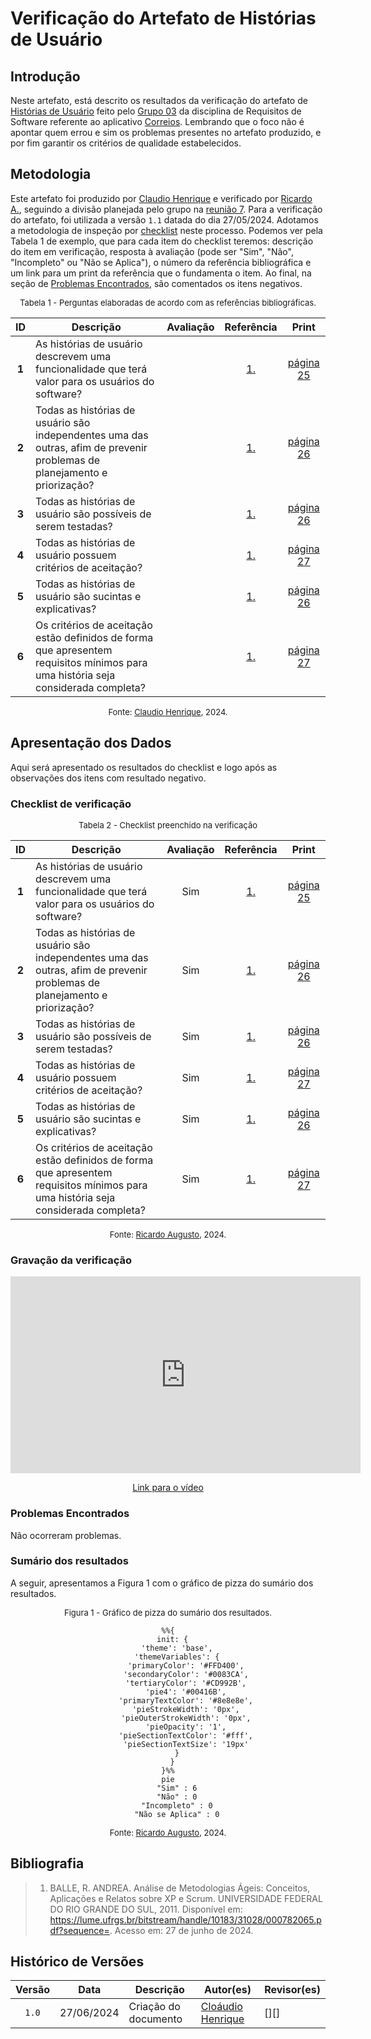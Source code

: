# Verificação do Artefato de Histórias de Usuário

## Introdução

Neste artefato, está descrito os resultados da verificação do artefato de [Histórias de Usuário](https://requisitos-de-software.github.io/2024.1-Correios/modelagem/agil/historias_de_usuario/) feito pelo [Grupo 03](https://requisitos-de-software.github.io/2024.1-Correios/) da disciplina de Requisitos de Software referente ao aplicativo [Correios](https://www.correios.com.br/). Lembrando que o foco não é apontar quem errou e sim os problemas presentes no artefato produzido, e por fim garantir os critérios de qualidade estabelecidos.

## Metodologia

Este artefato foi produzido por [Claudio Henrique][ClaudioGH] e verificado por [Ricardo A.][RicardoGH], seguindo a divisão planejada pelo grupo na [reunião 7](https://requisitos-de-software.github.io/2024.1-Correios/atas/ata7/). Para a verificação do artefato, foi utilizada a versão `1.1` datada do dia 27/05/2024. Adotamos a metodologia de inspeção por [checklist](#checklist-de-verificacao) neste processo. Podemos ver pela Tabela 1 de exemplo, que para cada item do checklist teremos: descrição do item em verificação, resposta à avaliação (pode ser "Sim", "Não", "Incompleto" ou "Não se Aplica"), o número da referência bibliográfica e um link para um print da referência que o fundamenta o item. Ao final, na seção de [Problemas Encontrados](#problemas-encontrados), são comentados os itens negativos.

<font size="2"><p style="text-align: center">Tabela 1 - Perguntas elaboradas de acordo com as referências bibliográficas.</p></font>

<center>

| ID | Descrição | Avaliação | Referência | Print |
|:--:| --------- | :-------: | :--------: | :---: |
| **1** | As histórias de usuário descrevem uma funcionalidade que terá valor para os usuários do software? |  | [1.](#ref1) | [página 25](../../../../assets/prints_verificacao/claudio/pg25-us-1.png) |
| **2** | Todas as histórias de usuário são independentes uma das outras, afim de prevenir problemas de planejamento e priorização? |  | [1.](#ref1) | [página 26](../../../../assets/prints_verificacao/claudio/pg26-invest.png) |
| **3** | Todas as histórias de usuário são possíveis de serem testadas? |  | [1.](#ref1) | [página 26](../../../../assets/prints_verificacao/claudio/pg26-invest.png) |
| **4** | Todas as histórias de usuário possuem critérios de aceitação? |  | [1.](#ref1) | [página 27](../../../../assets/prints_verificacao/claudio/pg27-ca.png) |
| **5** | Todas as histórias de usuário são sucintas e explicativas? |  | [1.](#ref1) | [página 26](../../../../assets/prints_verificacao/claudio/pg26-invest.png) |
| **6** | Os critérios de aceitação estão definidos de forma que apresentem requisitos mínimos para uma história seja considerada completa? |  | [1.](#ref1) | [página 27](../../../../assets/prints_verificacao/claudio/pg27-us-ac.png) |

</center>

<font size="2"><p style="text-align: center">Fonte: [Claudio Henrique](https://github.com/claudiohsc), 2024.</p></font>

## Apresentação dos Dados

Aqui será apresentado os resultados do checklist e logo após as observações dos itens com resultado negativo.

### Checklist de verificação

<font size="2"><p style="text-align: center">Tabela 2 - Checklist preenchido na verificação</p></font>

<center>

| ID | Descrição | Avaliação | Referência | Print |
|:--:| --------- | :-------: | :--------: | :---: |
| **1** | As histórias de usuário descrevem uma funcionalidade que terá valor para os usuários do software? | Sim | [1.](#ref1) | [página 25](../../../../assets/prints_verificacao/claudio/pg25-us-1.png) |
| **2** | Todas as histórias de usuário são independentes uma das outras, afim de prevenir problemas de planejamento e priorização? | Sim | [1.](#ref1) | [página 26](../../../../assets/prints_verificacao/claudio/pg26-invest.png) |
| **3** | Todas as histórias de usuário são possíveis de serem testadas? | Sim | [1.](#ref1) | [página 26](../../../../assets/prints_verificacao/claudio/pg26-invest.png) |
| **4** | Todas as histórias de usuário possuem critérios de aceitação? | Sim | [1.](#ref1) | [página 27](../../../../assets/prints_verificacao/claudio/pg27-ca.png) |
| **5** | Todas as histórias de usuário são sucintas e explicativas? | Sim | [1.](#ref1) | [página 26](../../../../assets/prints_verificacao/claudio/pg26-invest.png) |
| **6** | Os critérios de aceitação estão definidos de forma que apresentem requisitos mínimos para uma história seja considerada completa? | Sim | [1.](#ref1) | [página 27](../../../../assets/prints_verificacao/claudio/pg27-us-ac.png) |

</center>

<font size="2"><p style="text-align: center">Fonte: [Ricardo Augusto](https://github.com/avmricardo), 2024.</p></font>

### Gravação da verificação

<!-- para o iframe do vídeo, bote width = 560 e height = 315 -->

<div style="text-align: center;">
<iframe width="560" height="315" src="https://www.youtube.com/embed/BM0DgQ3d_bE?si=bClDbQ6xrcbVKK_U" title="YouTube video player" frameborder="0" allow="accelerometer; autoplay; clipboard-write; encrypted-media; gyroscope; picture-in-picture; web-share" referrerpolicy="strict-origin-when-cross-origin" allowfullscreen></iframe>
</div>

<p style="text-align: center">
    <a href="https://youtu.be/BM0DgQ3d_bE"> Link para o vídeo </a>
</p>

### Problemas Encontrados

<!--- Aqui será apresentado todos os problemas identificados durante o processo de verificação do artefato de link do artefato. --->

Não ocorreram problemas.

### Sumário dos resultados

<!-- Conte as quantidade de ocorrencias e coloque no Grafico a quantidade em cada tipo de avaliação (se não ouver incidencia de um tipo como "não se aplica", apague a linha do mesmo)-->
A seguir, apresentamos a Figura 1 com o gráfico de pizza do sumário dos resultados.

<font size="2"><p style="text-align: center">Figura 1 - Gráfico de pizza do sumário dos resultados.</p></font>

<center>

``` mermaid
%%{
  init: {
    'theme': 'base',
    'themeVariables': {
        'primaryColor': '#FFD400',
        'secondaryColor': '#0083CA',
        'tertiaryColor': '#CD992B',
        'pie4': '#00416B',
        'primaryTextColor': '#8e8e8e',
        'pieStrokeWidth': '0px',
        'pieOuterStrokeWidth': '0px',
        'pieOpacity': '1',
        'pieSectionTextColor': '#fff',
        'pieSectionTextSize': '19px'
    }
  }
}%%
pie
    "Sim" : 6
    "Não" : 0
    "Incompleto" : 0
    "Não se Aplica" : 0
```

</center>

<font size="2"><p style="text-align: center">Fonte: [Ricardo Augusto][RicardoGH], 2024.</p></font>

## Bibliografia

> 1. <a id="ref1"> </a>BALLE, R. ANDREA. Análise de Metodologias Ágeis: Conceitos, Aplicações e Relatos sobre XP e Scrum. UNIVERSIDADE FEDERAL DO RIO GRANDE DO SUL, 2011. Disponível em: https://lume.ufrgs.br/bitstream/handle/10183/31028/000782065.pdf?sequence=. Acesso em: 27 de junho de 2024.

## Histórico de Versões

| Versão | Data | Descrição | Autor(es) | Revisor(es) |
| :----: | :--: | --------- | ----------- | ------ |
| `1.0`  | 27/06/2024 | Criação do documento | [Cloáudio Henrique][ClaudioGH] | [][] |

[ClaudioGH]: https://github.com/claudiohsc
[DaniloGH]: https://github.com/Danilo-Carvalho-Antunes
[EliasGH]: https://github.com/EliasOliver21
[GabrielBGH]: https://github.com/Bertolazi
[GabrielFGH]: https://github.com/MMcLovin
[PabloGH]: https://github.com/pabloheika
[RicardoGH]: https://www.github.com/avmricardo